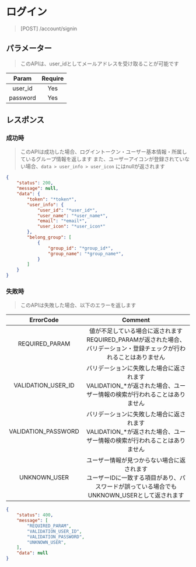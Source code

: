 # ログイン
> [POST] /account/signin
## パラメーター
> このAPIは、user_idとしてメールアドレスを受け取ることが可能です

| Param | Require |
|:-:|:-:|
| user_id | Yes |
| password | Yes |
## レスポンス
### 成功時
> このAPIは成功した場合、ログイントークン・ユーザー基本情報・所属しているグループ情報を返します
> また、ユーザーアイコンが登録されていない場合、`data > user_info > user_icon` にはnullが返されます
```JSON
{
    "status": 200,
    "message": null,
    "data": {
        "token": "*token*",
        "user_info": {
            "user_id": "*user_id*",
            "user_name": "*user_name*",
            "email": "*email*",
            "user_icon": "*user_icon*"
        },
        "belong_group": [
            {
                "group_id": "*group_id*",
                "group_name": "*group_name*", 
            }
        ]
    }
}
```
### 失敗時
> このAPIは失敗した場合、以下のエラーを返します

| ErrorCode | Comment |
|:-:|:-:|
| REQUIRED_PARAM | 値が不足している場合に返されます<br>REQUIRED_PARAMが返された場合、バリデーション・登録チェックが行われることはありません |
| VALIDATION_USER_ID | バリデーションに失敗した場合に返されます<br>VALIDATION_*が返された場合、ユーザー情報の検索が行われることはありません |
| VALIDATION_PASSWORD | バリデーションに失敗した場合に返されます<br>VALIDATION_*が返された場合、ユーザー情報の検索が行われることはありません |
| UNKNOWN_USER | ユーザー情報が見つからない場合に返されます<br>ユーザーIDに一致する項目があり、パスワードが誤っている場合でもUNKNOWN_USERとして返されます |
``` JSON
{
    "status": 400,
    "message": [
        "REQUIRED_PARAM",
        "VALIDATION_USER_ID",
        "VALIDATION_PASSWORD",
        "UNKNOWN_USER",
    ],
    "data": null
}
```